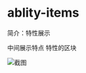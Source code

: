 # ablity-items

简介：特性展示

中间展示特点 特性的区块

![截图](https://unpkg.com/@icedesign/ablity-items-block/screenshot.png)
